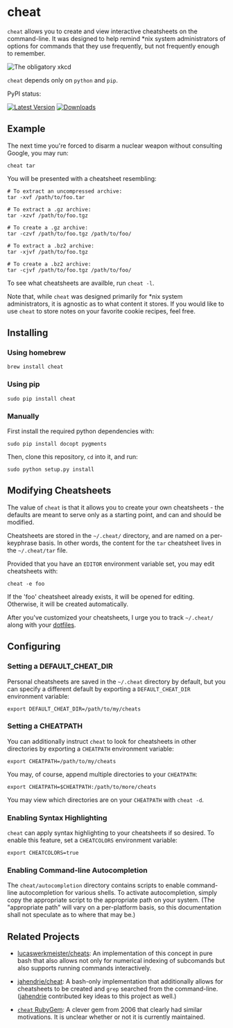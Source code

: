 cheat
=====
`cheat` allows you to create and view interactive cheatsheets on the
command-line. It was designed to help remind \*nix system administrators of
options for commands that they use frequently, but not frequently enough to
remember.

![The obligatory xkcd](http://imgs.xkcd.com/comics/tar.png 'The obligatory xkcd')

`cheat` depends only on `python` and `pip`.

PyPI status:

[![Latest Version](https://pypip.in/version/cheat/badge.png)](https://pypi.python.org/pypi/cheat/)
[![Downloads](https://pypip.in/download/cheat/badge.png)](https://pypi.python.org/pypi/cheat/)

Example
-------
The next time you're forced to disarm a nuclear weapon without consulting
Google, you may run:

    cheat tar

You will be presented with a cheatsheet resembling:

```
# To extract an uncompressed archive: 
tar -xvf /path/to/foo.tar

# To extract a .gz archive:
tar -xzvf /path/to/foo.tgz

# To create a .gz archive:
tar -czvf /path/to/foo.tgz /path/to/foo/

# To extract a .bz2 archive:
tar -xjvf /path/to/foo.tgz

# To create a .bz2 archive:
tar -cjvf /path/to/foo.tgz /path/to/foo/
```

To see what cheatsheets are availble, run `cheat -l`.

Note that, while `cheat` was designed primarily for *nix system administrators,
it is agnostic as to what content it stores. If you would like to use `cheat`
to store notes on your favorite cookie recipes, feel free.


Installing
----------

### Using homebrew ###

    brew install cheat
    
    
### Using pip ###

    sudo pip install cheat
    

### Manually ###

First install the required python dependencies with:

    sudo pip install docopt pygments

Then, clone this repository, `cd` into it, and run:

    sudo python setup.py install


Modifying Cheatsheets
---------------------
The value of `cheat` is that it allows you to create your own cheatsheets - the
defaults are meant to serve only as a starting point, and can and should be
modified.

Cheatsheets are stored in the `~/.cheat/` directory, and are named on a
per-keyphrase basis. In other words, the content for the `tar` cheatsheet lives
in the `~/.cheat/tar` file.

Provided that you have an `EDITOR` environment variable set, you may edit
cheatsheets with:

    cheat -e foo

If the 'foo' cheatsheet already exists, it will be opened for editing.
Otherwise, it will be created automatically.

After you've customized your cheatsheets, I urge you to track `~/.cheat/` along
with your [dotfiles][].


Configuring
-----------

### Setting a DEFAULT_CHEAT_DIR ###
Personal cheatsheets are saved in the `~/.cheat` directory by default, but you
can specify a different default by exporting a `DEFAULT_CHEAT_DIR` environment
variable:

    export DEFAULT_CHEAT_DIR=/path/to/my/cheats

### Setting a CHEATPATH ###
You can additionally instruct `cheat` to look for cheatsheets in other
directories by exporting a `CHEATPATH` environment variable:

    export CHEATPATH=/path/to/my/cheats

You may, of course, append multiple directories to your `CHEATPATH`:

    export CHEATPATH=$CHEATPATH:/path/to/more/cheats

You may view which directories are on your `CHEATPATH` with `cheat -d`.

### Enabling Syntax Highlighting ###
`cheat` can apply syntax highlighting to your cheatsheets if so desired. To
enable this feature, set a `CHEATCOLORS` environment variable:

    export CHEATCOLORS=true

### Enabling Command-line Autocompletion ###
The `cheat/autocompletion` directory contains scripts to enable command-line
autocompletion for various shells. To activate autocompletion, simply copy the
appropriate script to the appropriate path on your system. (The "appropriate
path" will vary on a per-platform basis, so this documentation shall not
speculate as to where that may be.)


Related Projects
----------------

- [lucaswerkmeister/cheats][1]: An implementation of this concept in pure bash
  that also allows not only for numerical indexing of subcomands but also
  supports running commands interactively.

- [jahendrie/cheat][2]: A bash-only implementation that additionally allows for
  cheatsheets to be created and `grep` searched from the command-line.
  ([jahendrie][] contributed key ideas to this project as well.)

- [`cheat` RubyGem][3]: A clever gem from 2006 that clearly had similar
  motivations. It is unclear whether or not it is currently maintained.


[dotfiles]:  http://dotfiles.github.io/
[jahendrie]: https://github.com/jahendrie
[1]:         https://github.com/lucaswerkmeister/cheats   
[2]:         https://github.com/jahendrie/cheat
[3]:         http://errtheblog.com/posts/21-cheat
[4]:         https://github.com/chrisallenlane/cheat/pull/77
